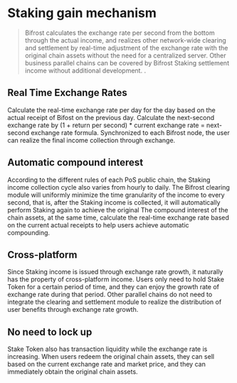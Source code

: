 # Staking gain mechanism

> Bifrost calculates the exchange rate per second from the bottom through the actual income, and realizes other network-wide clearing and settlement by real-time adjustment of the exchange rate with the original chain assets without the need for a centralized server. Other business parallel chains can be covered by Bifrost Staking settlement income without additional development. .

## Real Time Exchange Rates
Calculate the real-time exchange rate per day for the day based on the actual receipt of Bifost on the previous day. Calculate the next-second exchange rate by (1 + return per second) * current exchange rate = next-second exchange rate formula. Synchronized to each Bifrost node, the user can realize the final income collection through exchange.

## Automatic compound interest
According to the different rules of each PoS public chain, the Staking income collection cycle also varies from hourly to daily. The Bifrost clearing module will uniformly minimize the time granularity of the income to every second, that is, after the Staking income is collected, it will automatically perform Staking again to achieve the original The compound interest of the chain assets, at the same time, calculate the real-time exchange rate based on the current actual receipts to help users achieve automatic compounding.

## Cross-platform
Since Staking income is issued through exchange rate growth, it naturally has the property of cross-platform income. Users only need to hold Stake Token for a certain period of time, and they can enjoy the growth rate of exchange rate during that period. Other parallel chains do not need to integrate the clearing and settlement module to realize the distribution of user benefits through exchange rate growth.

## No need to lock up
Stake Token also has transaction liquidity while the exchange rate is increasing. When users redeem the original chain assets, they can sell based on the current exchange rate and market price, and they can immediately obtain the original chain assets.